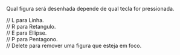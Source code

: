 Qual figura será desenhada depende de qual tecla for pressionada.


// L para Linha. <br />
// R para Retangulo. <br />
// E para Ellipse. <br />
// P para Pentagono. <br />
// Delete para remover uma figura que esteja em foco. <br />
